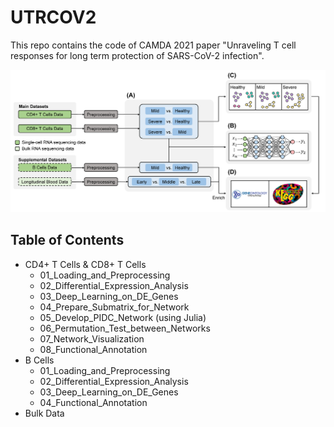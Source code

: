 # UTRCOV2

This repo contains the code of CAMDA 2021 paper "Unraveling T cell responses for long term protection of SARS-CoV-2 infection".

![](Workflow.jpg)

## Table of Contents

- CD4+ T Cells & CD8+ T Cells
	- 01_Loading_and_Preprocessing
	- 02_Differential_Expression_Analysis
	- 03_Deep_Learning_on_DE_Genes
	- 04_Prepare_Submatrix_for_Network
	- 05_Develop_PIDC_Network (using Julia)
	- 06_Permutation_Test_between_Networks
	- 07_Network_Visualization
	- 08_Functional_Annotation
- B Cells
	- 01_Loading_and_Preprocessing
	- 02_Differential_Expression_Analysis
	- 03_Deep_Learning_on_DE_Genes
	- 04_Functional_Annotation
- Bulk Data